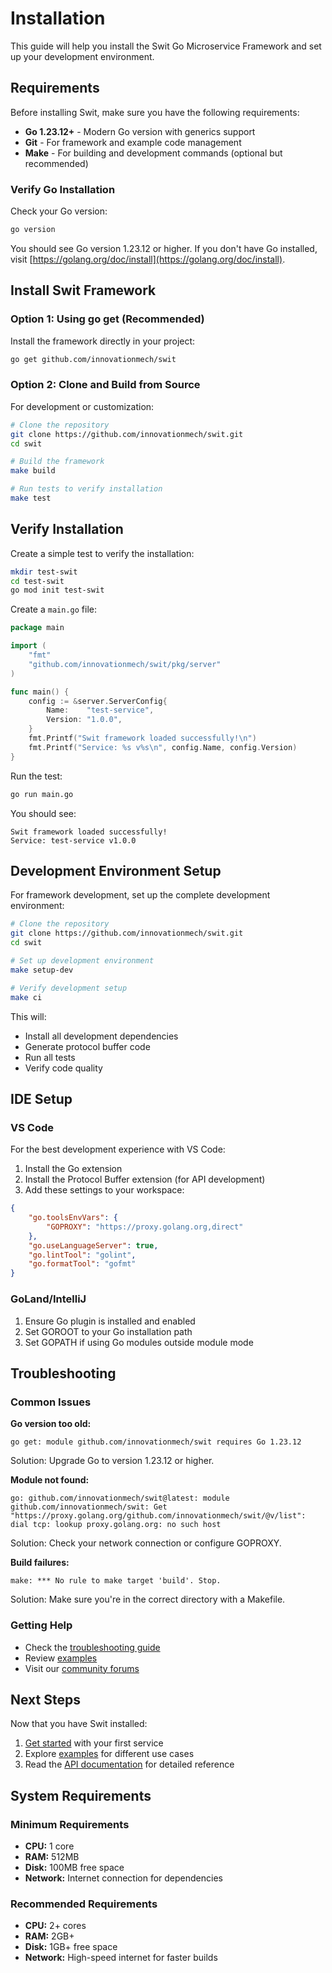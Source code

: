 # Installation

This guide will help you install the Swit Go Microservice Framework and set up your development environment.

## Requirements

Before installing Swit, make sure you have the following requirements:

- **Go 1.23.12+** - Modern Go version with generics support
- **Git** - For framework and example code management
- **Make** - For building and development commands (optional but recommended)

### Verify Go Installation

Check your Go version:

```bash
go version
```

You should see Go version 1.23.12 or higher. If you don't have Go installed, visit [https://golang.org/doc/install](https://golang.org/doc/install).

## Install Swit Framework

### Option 1: Using go get (Recommended)

Install the framework directly in your project:

```bash
go get github.com/innovationmech/swit
```

### Option 2: Clone and Build from Source

For development or customization:

```bash
# Clone the repository
git clone https://github.com/innovationmech/swit.git
cd swit

# Build the framework
make build

# Run tests to verify installation
make test
```

## Verify Installation

Create a simple test to verify the installation:

```bash
mkdir test-swit
cd test-swit
go mod init test-swit
```

Create a `main.go` file:

```go
package main

import (
    "fmt"
    "github.com/innovationmech/swit/pkg/server"
)

func main() {
    config := &server.ServerConfig{
        Name:    "test-service",
        Version: "1.0.0",
    }
    fmt.Printf("Swit framework loaded successfully!\n")
    fmt.Printf("Service: %s v%s\n", config.Name, config.Version)
}
```

Run the test:

```bash
go run main.go
```

You should see:
```
Swit framework loaded successfully!
Service: test-service v1.0.0
```

## Development Environment Setup

For framework development, set up the complete development environment:

```bash
# Clone the repository
git clone https://github.com/innovationmech/swit.git
cd swit

# Set up development environment
make setup-dev

# Verify development setup
make ci
```

This will:
- Install all development dependencies
- Generate protocol buffer code
- Run all tests
- Verify code quality

## IDE Setup

### VS Code

For the best development experience with VS Code:

1. Install the Go extension
2. Install the Protocol Buffer extension (for API development)
3. Add these settings to your workspace:

```json
{
    "go.toolsEnvVars": {
        "GOPROXY": "https://proxy.golang.org,direct"
    },
    "go.useLanguageServer": true,
    "go.lintTool": "golint",
    "go.formatTool": "gofmt"
}
```

### GoLand/IntelliJ

1. Ensure Go plugin is installed and enabled
2. Set GOROOT to your Go installation path
3. Set GOPATH if using Go modules outside module mode

## Troubleshooting

### Common Issues

**Go version too old:**
```
go get: module github.com/innovationmech/swit requires Go 1.23.12
```
Solution: Upgrade Go to version 1.23.12 or higher.

**Module not found:**
```
go: github.com/innovationmech/swit@latest: module github.com/innovationmech/swit: Get "https://proxy.golang.org/github.com/innovationmech/swit/@v/list": dial tcp: lookup proxy.golang.org: no such host
```
Solution: Check your network connection or configure GOPROXY.

**Build failures:**
```
make: *** No rule to make target 'build'. Stop.
```
Solution: Make sure you're in the correct directory with a Makefile.

### Getting Help

- Check the [troubleshooting guide](./troubleshooting.md)
- Review [examples](/en/examples/)
- Visit our [community forums](/en/community/)

## Next Steps

Now that you have Swit installed:

1. [Get started](./getting-started.md) with your first service
2. Explore [examples](/en/examples/) for different use cases
3. Read the [API documentation](/en/api/) for detailed reference

## System Requirements

### Minimum Requirements
- **CPU:** 1 core
- **RAM:** 512MB
- **Disk:** 100MB free space
- **Network:** Internet connection for dependencies

### Recommended Requirements
- **CPU:** 2+ cores
- **RAM:** 2GB+
- **Disk:** 1GB+ free space
- **Network:** High-speed internet for faster builds
